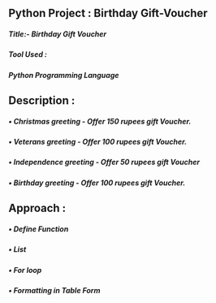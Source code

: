## Python Project : Birthday Gift-Voucher
#####  Title:- Birthday Gift Voucher
#####  Tool Used :
#####  Python Programming Language


## Description :
##### • Christmas greeting - Offer 150 rupees gift Voucher.
##### • Veterans greeting - Offer 100 rupees gift Voucher.
##### • Independence greeting - Offer 50 rupees gift Voucher
##### • Birthday greeting - Offer 100 rupees gift Voucher.

## Approach :
##### • Define Function
##### • List
##### • For loop
##### • Formatting in Table Form
